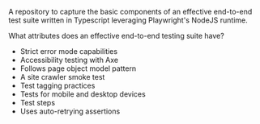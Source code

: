 A repository to capture the basic components of an effective end-to-end test suite written in
Typescript leveraging Playwright's NodeJS runtime.

What attributes does an effective end-to-end testing suite have?

- Strict error mode capabilities
- Accessibility testing with Axe
- Follows page object model pattern
- A site crawler smoke test
- Test tagging practices
- Tests for mobile and desktop devices
- Test steps
- Uses auto-retrying assertions
